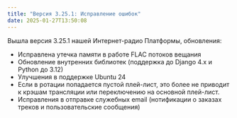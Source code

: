 ```yaml
---
title: "Версия 3.25.1: Исправление ошибок"
date: 2025-01-27T13:50:08
---
```


Вышла версия 3.25.1 нашей Интернет-радио Платформы, обновления:
- Исправлена утечка памяти в работе FLAC потоков вещания
- Обновление внутренних библиотек (поддержка до Django 4.x и Python до 3.12)
- Улучшения в поддержке Ubuntu 24
- Если в ротации попадается пустой плей-лист, это более не приводит к крэшам трансляции или переключению на основной плей-лист.
- Исправления в отправке служебных email (нотификации о заказах треков и пользовательские сообщения)

